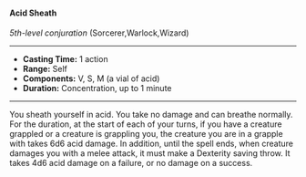 #### Acid Sheath
*5th-level conjuration* (Sorcerer,Warlock,Wizard)
___
- **Casting Time:** 1 action
- **Range:** Self
- **Components:** V, S, M (a vial of acid)
- **Duration:** Concentration, up to 1 minute
---
You sheath yourself in acid. You take no damage
and can breathe normally. For the duration, at the
start of each of your turns, if you have a creature
grappled or a creature is grappling you, the creature
you are in a grapple with takes 6d6 acid damage.
In addition, until the spell ends, when creature
damages you with a melee attack, it must make a
Dexterity saving throw. It takes 4d6 acid damage on
a failure, or no damage on a success.
